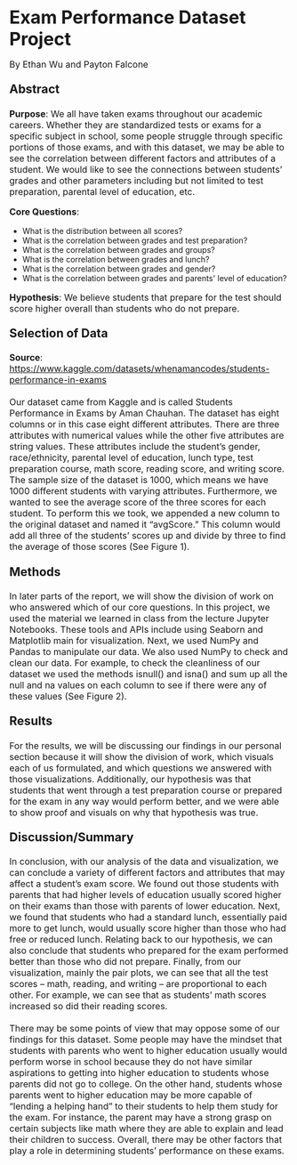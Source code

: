 <p style="font-size: 24pt; font-weight:bold; margin: 0">
Exam Performance Dataset Project
</p>

<p style="font-size:12pt">By Ethan Wu and Payton Falcone</p>

<!-- Abstract -->
<p style="font-size: 16pt; font-weight:bold">Abstract</p>

<p style="font-size:12pt">
    <strong>Purpose</strong>: We all have taken exams throughout our academic careers. Whether they are standardized tests or exams for a specific subject in school, some people struggle through specific portions of those exams, and with this dataset, we may be able to see the correlation between different factors and attributes of a student. We would like to see the connections between students’ grades and other parameters including but not limited to test preparation, parental level of education, etc.
</p>

<p style="font-size:12pt">
    <strong>Core Questions</strong>: 
    <ul>
        <li>What is the distribution between all scores?</li>
        <li>What is the correlation between grades and test preparation?</li>
        <li>What is the correlation between grades and groups?</li>
        <li>What is the correlation between grades and lunch?</li>
        <li>What is the correlation between grades and gender?</li>
        <li>What is the correlation between grades and parents' level of education?</li>
    </ul>
</p>

<p style="font-size:12pt">
    <strong>Hypothesis</strong>: We believe students that prepare for the test should score higher overall than students who do not prepare. 
</p>

<!-- Selection of Data -->
<p style="font-size: 16pt; font-weight:bold">Selection of Data</p>

<p style="font-size:12pt">
    <strong>Source</strong>:<br>
    <a href="https://www.kaggle.com/datasets/whenamancodes/students-performance-in-exams">https://www.kaggle.com/datasets/whenamancodes/students-performance-in-exams</a>
    <br><br>
    Our dataset came from Kaggle and is called Students Performance in Exams by Aman Chauhan. The dataset has eight columns or in this case eight different attributes. There are three attributes with numerical values while the other five attributes are string values. These attributes include the student’s gender, race/ethnicity, parental level of education, lunch type, test preparation course, math score, reading score, and writing score. The sample size of the dataset is 1000, which means we have 1000 different students with varying attributes. Furthermore, we wanted to see the average score of the three scores for each student. To perform this we took, we appended a new column to the original dataset and named it “avgScore.” This column would add all three of the students’ scores up and divide by three to find the average of those scores (See Figure 1).
</p>

<!-- Methods -->
<p style="font-size: 16pt; font-weight:bold">Methods</p>

<p style="font-size:12pt">
    In later parts of the report, we will show the division of work on who answered which of our core questions. In this project, we used the material we learned in class from the lecture Jupyter Notebooks. These tools and APIs include using Seaborn and Matplotlib main for visualization. Next, we used NumPy and Pandas to manipulate our data. We also used NumPy to check and clean our data. For example, to check the cleanliness of our dataset we used the methods isnull() and isna() and sum up all the null and na values on each column to see if there were any of these values (See Figure 2). 
</p>

<!-- Methods -->
<p style="font-size: 16pt; font-weight:bold">Results</p>

<p style="font-size:12pt">
    For the results, we will be discussing our findings in our personal section because it will show the division of work, which visuals each of us formulated, and which questions we answered with those visualizations. Additionally, our hypothesis was that students that went through a test preparation course or prepared for the exam in any way would perform better, and we were able to show proof and visuals on why that hypothesis was true. 
</p>

<!-- Discussion/Summary -->
<p style="font-size: 16pt; font-weight:bold">Discussion/Summary</p>

<p style="font-size:12pt">
    In conclusion, with our analysis of the data and visualization, we can conclude a variety of different factors and attributes that may affect a student’s exam score. We found out those students with parents that had higher levels of education usually scored higher on their exams than those with parents of lower education. Next, we found that students who had a standard lunch, essentially paid more to get lunch, would usually score higher than those who had free or reduced lunch. Relating back to our hypothesis, we can also conclude that students who prepared for the exam performed better than those who did not prepare. Finally, from our visualization, mainly the pair plots, we can see that all the test scores – math, reading, and writing – are proportional to each other. For example, we can see that as students’ math scores increased so did their reading scores. 
    <br>
    <br>
    There may be some points of view that may oppose some of our findings for this dataset. Some people may have the mindset that students with parents who went to higher education usually would perform worse in school because they do not have similar aspirations to getting into higher education to students whose parents did not go to college. On the other hand, students whose parents went to higher education may be more capable of “lending a helping hand” to their students to help them study for the exam. For instance, the parent may have a strong grasp on certain subjects like math where they are able to explain and lead their children to success. Overall, there may be other factors that play a role in determining students’ performance on these exams.

</p>
